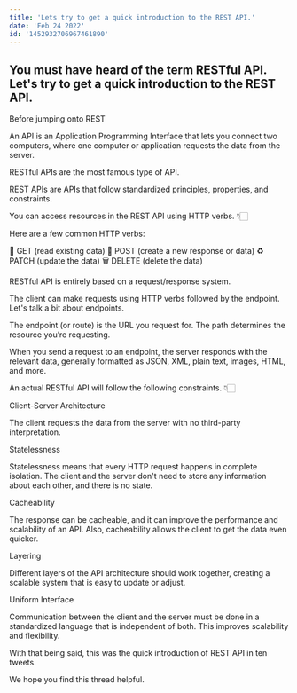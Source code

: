 ```yaml
---
title: 'Lets try to get a quick introduction to the REST API.'
date: 'Feb 24 2022'
id: '1452932706967461890'
---
```


## You must have heard of the term RESTful API. Let's try to get a quick introduction to the REST API.

<Tweet>

Before jumping onto REST

An API is an Application Programming Interface that lets you connect two computers, where one computer or application requests the data from the server.
  
</Tweet>

<Tweet>

RESTful APIs are the most famous type of API.

REST APIs are APIs that follow standardized principles, properties, and constraints.

You can access resources in the REST API using HTTP verbs. 👇🏻
  
</Tweet>

<Tweet>

Here are a few common HTTP verbs:

📄 GET (read existing data)
📲 POST (create a new response or data)
♻️ PATCH (update the data)
🗑️ DELETE (delete the data)
  
</Tweet>

<Tweet>

RESTful API is entirely based on a request/response system.

The client can make requests using HTTP verbs followed by the endpoint. Let's talk a bit about endpoints.
  
</Tweet>

<Tweet>

The endpoint (or route) is the URL you request for. The path determines the resource you’re requesting.

When you send a request to an endpoint, the server responds with the relevant data, generally formatted as JSON, XML, plain text, images, HTML, and more.
  
</Tweet>

<Tweet>

An actual RESTful API will follow the following constraints. 👇🏻

Client-Server Architecture

The client requests the data from the server with no third-party interpretation.
  
</Tweet>

<Tweet>

Statelessness

Statelessness means that every HTTP request happens in complete isolation. The client and the server don't need to store any information about each other, and there is no state.
  
</Tweet>

<Tweet>

Cacheability

The response can be cacheable, and it can improve the performance and scalability of an API. Also, cacheability allows the client to get the data even quicker.
  
</Tweet>

<Tweet>

Layering

Different layers of the API architecture should work together, creating a scalable system that is easy to update or adjust.
  
</Tweet>

<Tweet>

Uniform Interface

Communication between the client and the server must be done in a standardized language that is independent of both. This improves scalability and flexibility.
  
</Tweet>

<Tweet>

With that being said, this was the quick introduction of REST API in ten tweets.

We hope you find this thread helpful.

</Tweet>
